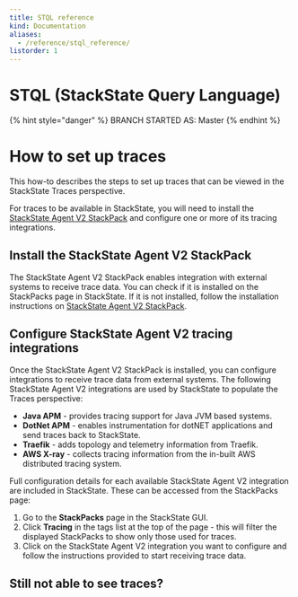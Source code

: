 ```yaml
---
title: STQL reference
kind: Documentation
aliases:
  - /reference/stql_reference/
listorder: 1
---
```


# STQL \(StackState Query Language\)

{% hint style="danger" %}
BRANCH STARTED AS: Master
{% endhint %}

# How to set up traces

This how-to describes the steps to set up traces that can be viewed in the StackState Traces perspective.

For traces to be available in StackState, you will need to install the [StackState Agent V2 StackPack](https://github.com/gggina/gitbook-scrapbook/tree/70d6650363ccf54b7718ce5f69215c8efdbe8da2/stackpacks/integrations/agent/README.md) and configure one or more of its tracing integrations.

## Install the StackState Agent V2 StackPack

The StackState Agent V2 StackPack enables integration with external systems to receive trace data. You can check if it is installed on the StackPacks page in StackState. If it is not installed, follow the installation instructions on [StackState Agent V2 StackPack](https://github.com/gggina/gitbook-scrapbook/tree/70d6650363ccf54b7718ce5f69215c8efdbe8da2/stackpacks/integrations/agent/README.md).

## Configure StackState Agent V2 tracing integrations

Once the StackState Agent V2 StackPack is installed, you can configure integrations to receive trace data from external systems. The following StackState Agent V2 integrations are used by StackState to populate the Traces perspective:

* **Java APM** - provides tracing support for Java JVM based systems.
* **DotNet APM** - enables instrumentation for dotNET applications and send traces back to StackState.
* **Traefik** - adds topology and telemetry information from Traefik.
* **AWS X-ray** - collects tracing information from the in-built AWS distributed tracing system.

Full configuration details for each available StackState Agent V2 integration are included in StackState. These can be accessed from the StackPacks page:

1. Go to the **StackPacks** page in the StackState GUI.
2. Click **Tracing** in the tags list at the top of the page - this will filter the displayed StackPacks to show only those used for traces.
3. Click on the StackState Agent V2 integration you want to configure and follow the instructions provided to start receiving trace data.

## Still not able to see traces?

